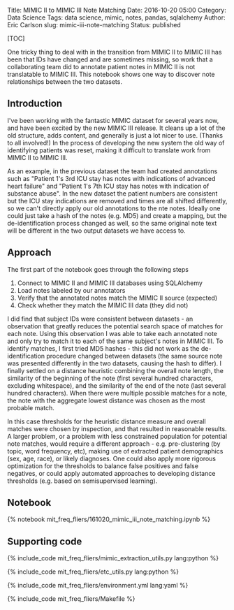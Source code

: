 Title: MIMIC II to MIMIC III Note Matching
Date: 2016-10-20 05:00
Category: Data Science
Tags: data science, mimic, notes, pandas, sqlalchemy
Author: Eric Carlson
slug: mimic-iii-note-matching
Status: published

[TOC]

One tricky thing to deal with in the transition from MIMIC II to MIMIC III has been that
IDs have changed and are sometimes missing, so work that a collaborating team did to annotate 
patient notes in MIMIC II is not translatable to MIMIC III.  This notebook shows one way to discover 
note relationships between the two datasets.

## Introduction

I've been working with the fantastic MIMIC dataset for several years now, and have been excited
by the new MIMIC III release.  It cleans up a lot of the old structure, adds content, and generally
is just a lot nicer to use.  (Thanks to all involved!)  In the process of developing the new
system the old way of identifying patients was reset, making it difficult to translate work from 
MIMIC II to MIMIC III.  

As an example, in the previous dataset the team had created annotations
such as "Patient 1's 3rd ICU stay has notes with indications of advanced heart failure" and "Patient 1's
7th ICU stay has
notes with indication of substance abuse".  In the new dataset the patient numbers are consistent
but the ICU stay indications are removed and times are all shifted differently, so we can't directly
apply our old annotations to the nte notes.  Ideally one could just
take a hash of the notes (e.g. MD5) and create a mapping, but the de-identification process changed
as well, so the same original note text will be different in the two output datasets we have
access to.
  
## Approach

The first part of the notebook goes through the following steps

1. Connect to MIMIC II and MIMIC III databases using SQLAlchemy
2. Load notes labeled by our annotators
3. Verify that the annotated notes match the MIMIC II source (expected)
4. Check whether they match the MIMIC III data (they did not)

I did find that subject IDs were consistent between datasets - an observation that greatly reduces
the potential search space of matches for each note.  Using this observation I was able to take
each annotated note and only try to match it to each of the same subject's notes in MIMIC III. To
identify matches, I first tried MD5 hashes - this did not work as the de-identification procedure
changed between datasets (the same source note was presented differently in the two datasets, 
causing the hash to differ).  I finally settled on a distance heuristic combining the overall note 
length, the similarity of the beginning of the note (first several hundred characters, excluding
whitespace), and the similarity of the end of the note (last several hundred characters).  When there
were multiple possible matches for a note, the note with the aggregate lowest distance was chosen
as the most probable match.

In this case thresholds for the heuristic distance measure and overall matches were chosen by
inspection, and that resulted in reasonable results.  A larger problem, or a problem with less
constrained population for potential note matches, would require a different approach - e.g.
pre-clustering (by topic, word frequency, etc), making use of extracted patient demographics (sex,
age, race), or likely diagnoses.  One could also apply more rigorous optimization for the thresholds
to balance false positives and false negatives, or could apply automated approaches to developing
distance thresholds (e.g. based on semisupervised learning).

## Notebook

{% notebook mit_freq_fliers/161020_mimic_iii_note_matching.ipynb %}

## Supporting code

{% include_code mit_freq_fliers/mimic_extraction_utils.py lang:python %}

{% include_code mit_freq_fliers/etc_utils.py lang:python %}

{% include_code mit_freq_fliers/environment.yml lang:yaml %}

{% include_code mit_freq_fliers/Makefile %}